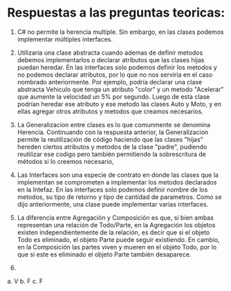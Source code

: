 # Respuestas a las preguntas teoricas:

1) C# no permite la herencia multiple. Sin embargo, en las clases podemos implementar múltiples interfaces.

2) Utilizaria una clase abstracta cuando ademas de definir metodos debemos implementarlos o declarar atributos que las clases hijas puedan heredar. En las interfaces solo podemos definir los metodos y no podemos declarar atributos, por lo que no nos serviria en el caso nombrado anteriormente. Por ejemplo, podría declarar una clase abstracta Vehiculo que tenga un atributo "color" y un metodo "Acelerar" que aumente la velocidad un 5% por segundo. Luego de esta clase podrían heredar ese atributo y ese metodo las clases Auto y Moto, y en ellas agregar otros atributos y metodos que creamos necesarios.

3) La Generalizacion entre clases es lo que comunmente se denomina Herencia. Continuando con la respuesta anterior, la Generalizacion permite la reutilización de código haciendo que las clases "hijas" hereden ciertos atributos y metodos de la clase "padre", pudiendo reutilizar ese codigo pero también permitiendo la sobrescritura de métodos si lo creemos necesario,

4) Las Interfaces son una especie de contrato en donde las clases que la implementan se comprometen a implementar los metodos declarados en la Intefaz. En las interfaces solo podemos definir nombre de los metodos, su tipo de retorno y tipo de cantidad de parametros. Como se dijo anteriormente, una clase puede implementar varias interfaces.

5) La diferencia entre Agregación y Composición es que, si bien ambas representan una relación de Todo/Parte, en la Agregación los objetos existen independientemente de la relación, es decir que si el objeto Todo es eliminado, el objeto Parte puede seguir existiendo. En cambio, en la Composición las partes viven y mueren en el objeto Todo, por lo que si este es eliminado el objeto Parte también desaparece.

6)
a. V
b. F
c. F